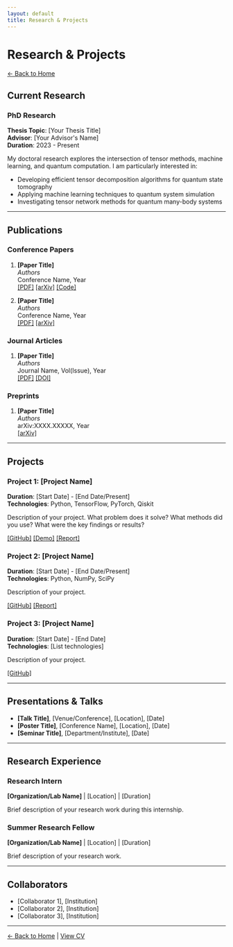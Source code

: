 ```yaml
---
layout: default
title: Research & Projects
---
```


# Research & Projects

[← Back to Home](index.md)

## Current Research

### PhD Research
**Thesis Topic**: [Your Thesis Title]  
**Advisor**: [Your Advisor's Name]  
**Duration**: 2023 - Present

My doctoral research explores the intersection of tensor methods, machine learning, and quantum computation. I am particularly interested in:

- Developing efficient tensor decomposition algorithms for quantum state tomography
- Applying machine learning techniques to quantum system simulation
- Investigating tensor network methods for quantum many-body systems

---

## Publications

### Conference Papers

1. **[Paper Title]**  
   *Authors*  
   Conference Name, Year  
   [[PDF]](#) [[arXiv]](#) [[Code]](#)

2. **[Paper Title]**  
   *Authors*  
   Conference Name, Year  
   [[PDF]](#) [[arXiv]](#)

### Journal Articles

1. **[Paper Title]**  
   *Authors*  
   Journal Name, Vol(Issue), Year  
   [[PDF]](#) [[DOI]](#)

### Preprints

1. **[Paper Title]**  
   *Authors*  
   arXiv:XXXX.XXXXX, Year  
   [[arXiv]](#)

---

## Projects

### Project 1: [Project Name]
**Duration**: [Start Date] - [End Date/Present]  
**Technologies**: Python, TensorFlow, PyTorch, Qiskit

Description of your project. What problem does it solve? What methods did you use? What were the key findings or results?

[[GitHub]](#) [[Demo]](#) [[Report]](#)

### Project 2: [Project Name]
**Duration**: [Start Date] - [End Date/Present]  
**Technologies**: Python, NumPy, SciPy

Description of your project.

[[GitHub]](#) [[Report]](#)

### Project 3: [Project Name]
**Duration**: [Start Date] - [End Date]  
**Technologies**: [List technologies]

Description of your project.

[[GitHub]](#)

---

## Presentations & Talks

- **[Talk Title]**, [Venue/Conference], [Location], [Date]
- **[Poster Title]**, [Conference Name], [Location], [Date]
- **[Seminar Title]**, [Department/Institute], [Date]

---

## Research Experience

### Research Intern
**[Organization/Lab Name]** | [Location] | [Duration]

Brief description of your research work during this internship.

### Summer Research Fellow
**[Organization/Lab Name]** | [Location] | [Duration]

Brief description of your research work.

---

## Collaborators

- [Collaborator 1], [Institution]
- [Collaborator 2], [Institution]
- [Collaborator 3], [Institution]

---

[← Back to Home](index.md) | [View CV](cv.md)
